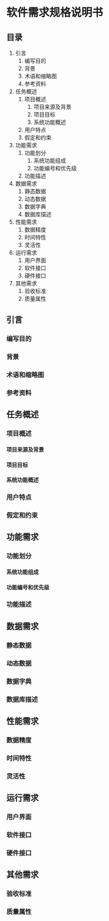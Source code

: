 # 软件需求规格说明书


## 目录
1. 引言
    1. 编写目的
    2. 背景
    3. 术语和缩略图
    4. 参考资料
2. 任务概述
    1. 项目概述
       1. 项目来源及背景
       2. 项目目标
       3. 系统功能概述
    2. 用户特点
    3. 假定和约束
3. 功能需求
    1. 功能划分
       1. 系统功能组成
       2. 功能编号和优先级
    2. 功能描述
4. 数据需求
    1. 静态数据
    2. 动态数据
    3. 数据字典
    4. 数据库描述
5. 性能需求
    1. 数据精度
    2. 时间特性
    3. 灵活性
6. 运行需求
    1. 用户界面
    2. 软件接口
    3. 硬件接口
7. 其他需求
    1. 验收标准
    2. 质量属性


## 引言

### 编写目的

### 背景

### 术语和缩略图

### 参考资料

## 任务概述

### 项目概述

#### 项目来源及背景

#### 项目目标

#### 系统功能概述

### 用户特点

### 假定和约束

## 功能需求

### 功能划分

#### 系统功能组成

#### 功能编号和优先级

### 功能描述

## 数据需求

### 静态数据

### 动态数据

### 数据字典

### 数据库描述

## 性能需求

### 数据精度

### 时间特性

### 灵活性

## 运行需求

### 用户界面

### 软件接口

### 硬件接口

## 其他需求

### 验收标准

### 质量属性